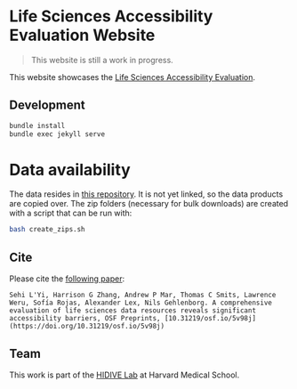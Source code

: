 # Life Sciences Accessibility Evaluation Website

> This website is still a work in progress.

This website showcases the [Life Sciences Accessibility Evaluation](https://github.com/hms-dbmi/life-sciences-a11y-evaluation).

## Development

```sh
bundle install
bundle exec jekyll serve
```

# Data availability
The data resides in [this repository](https://github.com/hms-dbmi/life-sciences-a11y-evaluation/tree/main/data). It is not yet linked, so the data products are copied over. The zip folders (necessary for bulk downloads) are created with a script that can be run with:

```sh
bash create_zips.sh
```

## Cite

Please cite the [following paper](https://osf.io/5v98j/):

```
Sehi L'Yi, Harrison G Zhang, Andrew P Mar, Thomas C Smits, Lawrence Weru, Sofía Rojas, Alexander Lex, Nils Gehlenborg. A comprehensive evaluation of life sciences data resources reveals significant accessibility barriers, OSF Preprints, [10.31219/osf.io/5v98j](https://doi.org/10.31219/osf.io/5v98j)
```

## Team
This work is part of the [HIDIVE Lab](https://hidivelab.org) at Harvard Medical School.
 